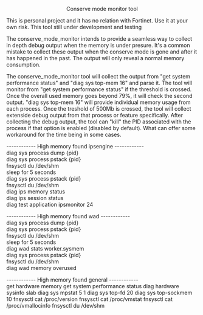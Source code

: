 <p align="center">Conserve mode monitor tool</p>

This is personal project and it has no relation with Fortinet. 
Use it at your own risk. This tool still under development and testing

The conserve_mode_monitor intends to provide a seamless way to collect in depth debug output when the memory is under presure. 
It's a common mistake to collect these output when the conserve mode is gone and after it has happened in the past. The output will only reveal a normal memory consumption. 

The conserve_mode_monitor tool will collect the output from "get system performance status" and "diag sys top-mem 16" and parse it. 
The tool will monitor from "get system performance status" if the threshold is crossed. Once the overall used memory goes beyond 79%, it will check the second output. 
"diag sys top-mem 16" will provide individual memory usage from each process. Once the treshold of 500Mb is crossed, the tool will collect extenside debug output from that process or feature specifically. 
After collecting the debug output, the tool can "kill" the PID associated with the process if that option is enabled (disabled by default). What can offer some workaround for the time being in some cases.

------------ High memory found ipsengine ------------<br>
diag sys process dump {pid}<br>
diag sys process pstack {pid}<br>
fnsysctl du /dev/shm<br>
sleep for 5 seconds <br>
diag sys process pstack {pid}<br>
fnsysctl du /dev/shm<br>
diag ips memory status<br>
diag ips session status<br>
diag test application ipsmonitor 24<br>

------------ High memory found wad ------------<br>
diag sys process dump {pid}<br>
diag sys process pstack {pid}<br>
fnsysctl du /dev/shm<br>
sleep for 5 seconds <br>
diag wad stats worker.sysmem<br>
diag sys process pstack {pid}<br>
fnsysctl du /dev/shm<br>
diag wad memory overused<br>

------------ High memory found general ------------<br>
get hardware memory
get system performance status
diag hardware sysinfo slab
diag sys mpstat 5 1
diag sys top-fd 20
diag sys top-sockmem 10
fnsysctl cat /proc/version
fnsysctl cat /proc/vmstat
fnsysctl cat /proc/vmallocinfo
fnsysctl du /dev/shm
